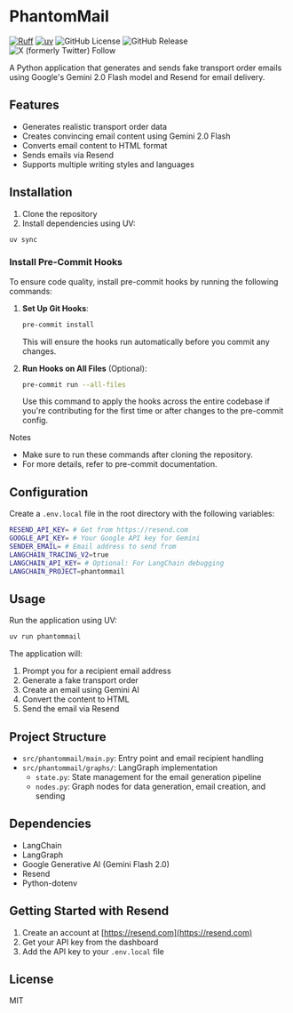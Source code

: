# PhantomMail

[![Ruff](https://img.shields.io/endpoint?url=https://raw.githubusercontent.com/astral-sh/ruff/main/assets/badge/v2.json)](https://github.com/astral-sh/ruff)
[![uv](https://img.shields.io/endpoint?url=https://raw.githubusercontent.com/astral-sh/uv/main/assets/badge/v0.json)](https://github.com/astral-sh/uv)
![GitHub License](https://img.shields.io/github/license/bselleslagh/phantommail)
![GitHub Release](https://img.shields.io/github/v/release/bselleslagh/phantommail)
![X (formerly Twitter) Follow](https://img.shields.io/twitter/follow/BenSelleslagh)


A Python application that generates and sends fake transport order emails using Google's Gemini 2.0 Flash model and Resend for email delivery.

## Features

- Generates realistic transport order data
- Creates convincing email content using Gemini 2.0 Flash
- Converts email content to HTML format
- Sends emails via Resend
- Supports multiple writing styles and languages

## Installation

1. Clone the repository
2. Install dependencies using UV:

```bash
uv sync
```

### Install Pre-Commit Hooks

To ensure code quality, install pre-commit hooks by running the following commands:

1. **Set Up Git Hooks**:
   ```bash
   pre-commit install
   ```
   This will ensure the hooks run automatically before you commit any changes.

2. **Run Hooks on All Files** (Optional):
   ```bash
   pre-commit run --all-files
   ```
   Use this command to apply the hooks across the entire codebase if you're contributing 
   for the first time or after changes to the pre-commit config.

Notes

- Make sure to run these commands after cloning the repository.
- For more details, refer to pre-commit documentation.


## Configuration

Create a `.env.local` file in the root directory with the following variables:

```bash
RESEND_API_KEY= # Get from https://resend.com
GOOGLE_API_KEY= # Your Google API key for Gemini
SENDER_EMAIL= # Email address to send from
LANGCHAIN_TRACING_V2=true
LANGCHAIN_API_KEY= # Optional: For LangChain debugging
LANGCHAIN_PROJECT=phantommail
```

## Usage
Run the application using UV:

```bash
uv run phantommail
```

The application will:
1. Prompt you for a recipient email address
2. Generate a fake transport order
3. Create an email using Gemini AI
4. Convert the content to HTML
5. Send the email via Resend

## Project Structure

- `src/phantommail/main.py`: Entry point and email recipient handling
- `src/phantommail/graphs/`: LangGraph implementation
  - `state.py`: State management for the email generation pipeline
  - `nodes.py`: Graph nodes for data generation, email creation, and sending

## Dependencies

- LangChain
- LangGraph
- Google Generative AI (Gemini Flash 2.0)
- Resend
- Python-dotenv

## Getting Started with Resend

1. Create an account at [https://resend.com](https://resend.com)
2. Get your API key from the dashboard
3. Add the API key to your `.env.local` file

## License
MIT